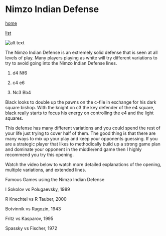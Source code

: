 # Nimzo Indian Defense

[home](/zaliczeniowe1awww/)

[list](/zaliczeniowe1awww/list)

![alt text](https://www.thechesswebsite.com/wp-content/uploads/2012/07/nimzo-indian-defense-big.jpg "Nimzo Indian Defense")


The Nimzo Indian Defense is an extremely solid defense that is seen at all levels of play. Many players playing as white will try different variations to try to avoid going into the Nimzo Indian Defense lines.

1. d4 Nf6

2. c4 e6

3. Nc3 Bb4

Black looks to double up the pawns on the c-file in exchange for his dark square bishop. With the knight on c3 the key defender of the e4 square, black really starts to focus his energy on controlling the e4 and the light squares.

This defense has many different variations and you could spend the rest of your life just trying to cover half of them. The good thing is that there are many ways to mix up your play and keep your opponents guessing. If you are a strategic player that likes to methodically build up a strong game plan and dominate your opponent in the middle/end game then I highly recommend you try this opening.

Watch the video below to watch more detailed explanations of the opening, multiple variations, and extended lines.









Famous Games using the Nimzo Indian Defense

I Sokolov vs Polugaevsky, 1989

R Knechtel vs R Tauber, 2000

Botvinnik vs Ragozin, 1943

Fritz vs Kasparov, 1995

Spassky vs Fischer, 1972

